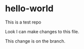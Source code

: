 # hello-world
This is a test repo


Look I can make changes to this file.


This change is on the branch.
